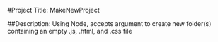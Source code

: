 #Project Title:
MakeNewProject

##Description:
Using Node, accepts argument to create new folder(s) containing an empty .js, .html, and .css file
